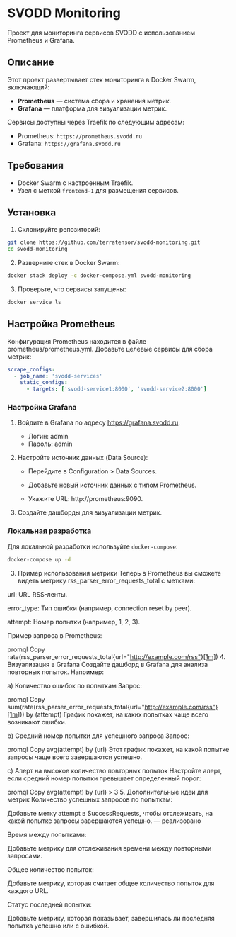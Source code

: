 # SVODD Monitoring

Проект для мониторинга сервисов SVODD с использованием Prometheus и Grafana.

## Описание

Этот проект развертывает стек мониторинга в Docker Swarm, включающий:
- **Prometheus** — система сбора и хранения метрик.
- **Grafana** — платформа для визуализации метрик.

Сервисы доступны через Traefik по следующим адресам:
- Prometheus: `https://prometheus.svodd.ru`
- Grafana: `https://grafana.svodd.ru`

## Требования

- Docker Swarm с настроенным Traefik.
- Узел с меткой `frontend-1` для размещения сервисов.

## Установка

1. Склонируйте репозиторий:
  
```bash
git clone https://github.com/terratensor/svodd-monitoring.git
cd svodd-monitoring
```
2. Разверните стек в Docker Swarm:

```bash
docker stack deploy -c docker-compose.yml svodd-monitoring
```

3. Проверьте, что сервисы запущены:

```bash
docker service ls
```

## Настройка Prometheus

Конфигурация Prometheus находится в файле prometheus/prometheus.yml. Добавьте целевые сервисы для сбора метрик:

```yaml
scrape_configs:
  - job_name: 'svodd-services'
    static_configs:
      - targets: ['svodd-service1:8000', 'svodd-service2:8000']
```      

### Настройка Grafana

1. Войдите в Grafana по адресу https://grafana.svodd.ru.

    - Логин: admin
    - Пароль: admin

2. Настройте источник данных (Data Source):

    - Перейдите в Configuration > Data Sources.

    - Добавьте новый источник данных с типом Prometheus.

    - Укажите URL: http://prometheus:9090.

3. Создайте дашборды для визуализации метрик.

### Локальная разработка

Для локальной разработки используйте `docker-compose`:

```bash
docker-compose up -d
```



3. Пример использования метрики
Теперь в Prometheus вы сможете видеть метрику rss_parser_error_requests_total с метками:

url: URL RSS-ленты.

error_type: Тип ошибки (например, connection reset by peer).

attempt: Номер попытки (например, 1, 2, 3).

Пример запроса в Prometheus:

promql
Copy
rate(rss_parser_error_requests_total{url="http://example.com/rss"}[1m])
4. Визуализация в Grafana
Создайте дашборд в Grafana для анализа повторных попыток. Например:

a) Количество ошибок по попыткам
Запрос:

promql
Copy
sum(rate(rss_parser_error_requests_total{url="http://example.com/rss"}[1m])) by (attempt)
График покажет, на каких попытках чаще всего возникают ошибки.

b) Средний номер попытки для успешного запроса
Запрос:

promql
Copy
avg(attempt) by (url)
Этот график покажет, на какой попытке запросы чаще всего завершаются успешно.

c) Алерт на высокое количество повторных попыток
Настройте алерт, если средний номер попытки превышает определенный порог:

promql
Copy
avg(attempt) by (url) > 3
5. Дополнительные идеи для метрик
Количество успешных запросов по попыткам:

Добавьте метку attempt в SuccessRequests, чтобы отслеживать, на какой попытке запросы завершаются успешно. — реализовано

Время между попытками:

Добавьте метрику для отслеживания времени между повторными запросами.

Общее количество попыток:

Добавьте метрику, которая считает общее количество попыток для каждого URL.

Статус последней попытки:

Добавьте метрику, которая показывает, завершилась ли последняя попытка успешно или с ошибкой.